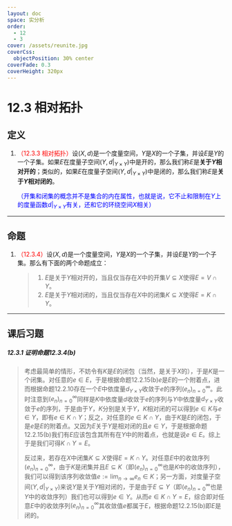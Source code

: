 ```yaml
---
layout: doc
space: 实分析
order:
  - 12
  - 3
cover: /assets/reunite.jpg
coverCss:
  objectPosition: 30% center
coverFade: 0.3
coverHeight: 320px
---
```

# 12.3 相对拓扑

## 定义

1. <span style="color:red">（12.3.3 相对拓扑）</span>设$(X,d)$是一个度量空间，$Y$是$X$的一个子集，并设$E$是$Y$的一个子集。如果$E$在度量子空间$(Y,d|_{Y\times Y})$中是开的，那么我们称$E$是**关于$Y$相对开的**；类似的，如果$E$在度量子空间$(Y,d|_{Y\times Y})$中是闭的，那么我们称$E$是**关于$Y$相对闭的**。

   <span style="color:blue">（开集和闭集的概念并不是集合的内在属性，也就是说，它不止和限制在$Y$上的度量函数$d|_{Y\times Y}$有关，还和它的环绕空间$X$相关）</span>

---

## 命题

1. <span style="color:red">（12.3.4）</span>设$(X,d)$是一个度量空间，$Y$是$X$的一个子集，并设$E$是$Y$的一个子集。那么有下面的两个命题成立：

   > 1. $E$是关于$Y$相对开的，当且仅当存在$X$中的开集$V\subseteq X$使得$E=V\cap Y$。
   > 2. $E$是关于$Y$相对闭的，当且仅当存在$X$中的闭集$K\subseteq X$使得$E=K\cap Y$。

---

## 课后习题

##### 12.3.1 证明命题12.3.4(b)

> 考虑最简单的情形，不妨令有$K$是$E$的闭包（当然，是关于$X$的），于是$K$是一个闭集。对任意的$e\in E$，于是根据命题12.2.15(b)$e$是$E$的一个附着点，进而根据命题12.2.10存在一个$E$中依度量$d_{Y\times Y}$收敛于$e$的序列$(e_n)_{n=0}^\infty$。此时注意到$(e_n)_{n=0}^\infty$同样是$K$中依度量$d$收敛于$e$的序列与$Y$中依度量$d_{Y\times Y}$收敛于$e$的序列，于是由于$Y$，$K$分别是关于$Y$，$K$相对闭的可以得到$e\in K$与$e\in Y$，即有$e\in K\cap Y$；反之，对任意的$e\in K\cap Y$，由于$K$是$E$的闭包，于是$e$是$E$的附着点。又因为$E$关于$Y$是相对闭的且$e\in Y$，于是根据命题12.2.15(b)我们有$E$应该包含其所有在$Y$中的附着点，也就是说$e\in E$。综上于是我们可得$K\cap Y=E$。
>
> 反过来，若存在$X$中闭集$K\subseteq X$使得$E=K\cap Y$。对任意$E$中的收敛序列$(e_n)_{n=0}^\infty$，由于$K$是闭集并且$E\subseteq K$（即$(e_n)_{n=0}^\infty$也是$K$中的收敛序列），我们可以得到该序列收敛值$\displaystyle e:=\lim_{n\to\infty}e_n\in K$；另一方面，对度量子空间$(Y,d|_{Y\times Y})$来说$Y$是关于$Y$相对闭的，于是由于$E\subseteq Y$（即$(e_n)_{n=0}^\infty$也是$Y$中的收敛序列）我们也可以得到$e\in Y$。从而$e\in K\cap Y=E$，综合即对任意$E$中的收敛序列$(e_n)_{n=0}^\infty$其收敛值$e$都属于$E$，根据命题12.2.15(b)即$E$是闭的。
